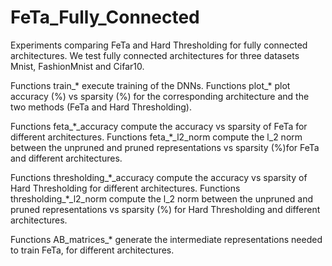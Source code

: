 # FeTa_Fully_Connected
Experiments comparing FeTa and Hard Thresholding for fully connected architectures. We test fully connected architectures for three datasets Mnist, FashionMnist and Cifar10. 

Functions train\_\* execute training of the DNNs. 
Functions plot\_\* plot accuracy (%) vs sparsity (%) for the corresponding architecture and the two methods (FeTa and Hard Thresholding).

Functions feta\_\*\_accuracy compute the accuracy vs sparsity of FeTa for different architectures.
Functions feta\_\*\_l2_norm compute the l_2 norm between the unpruned and pruned representations vs sparsity (%)for FeTa and different architectures.   

Functions thresholding\_\*\_accuracy compute the accuracy vs sparsity of Hard Thresholding for different architectures.
Functions thresholding\_\*\_l2_norm compute the l_2 norm between the unpruned and pruned representations vs sparsity (%) for Hard Thresholding and different architectures.   

Functions AB_matrices\_\* generate the intermediate representations needed to train FeTa, for different architectures.
